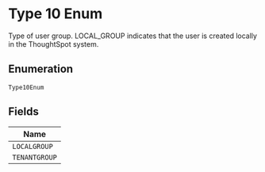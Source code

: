 
# Type 10 Enum

Type of user group. LOCAL_GROUP indicates that the user is created locally in the ThoughtSpot system.

## Enumeration

`Type10Enum`

## Fields

| Name |
|  --- |
| `LOCALGROUP` |
| `TENANTGROUP` |

